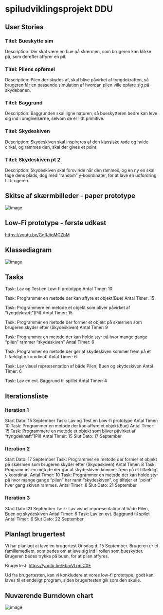 # spiludviklingsprojekt DDU

## User Stories
### Titel: Bueskytte sim
Description: Der skal være en bue på skærmen, som brugeren kan klikke på, som derefter affyrer en pil.

### Titel: Pilens opførsel
Description: Pilen der skydes af, skal blive påvirket af tyngdekraften, så brugeren får en passende simulation af hvordan pilen ville opføre sig på skydebanen.

### Titel: Baggrund
Description: Baggrunden skal ligne naturen, så bueskytteren bedre kan leve sig ind i omgivelserne, selvom de er lidt primitive.

### Titel: Skydeskiven
Description: Skydeskiven skal inspireres af den klassiske røde og hvide cirkel, og rammes den, skal der gives et point.

### Titel: Skydeskiven pt 2.
Description: Skydeskiven skal forsvinde når den rammes, og en ny en skal tage dens plads, dog med “random” y-koordinater, for at lave en udfordring til brugeren.

## Skitse af skærmbilleder - paper prototype
![image](https://user-images.githubusercontent.com/69625280/133249555-5f8e92b0-f012-41df-96ae-a195de6cea6f.png)

## Low-Fi prototype - første udkast
https://youtu.be/GgRJtoMCZbM

## Klassediagram
![image](https://user-images.githubusercontent.com/69625280/133248480-3714b044-73ff-40d3-a34b-701d551571bc.png)

## Tasks
Task: Lav og Test en Low-fi prototype
Antal Timer: 10

Task: Programmer en metode der kan affyre et objekt(Bue)
Antal Timer: 15

Task: Programmere en metode et objekt som bliver påvirket af “tyngdekræft”(Pil)
Antal Timer: 15

Task: Programmer en metode der former et objekt på skærmen som brugeren skyder efter (Skydeskiven)
Antal Timer: 9

Task: Programmer en metode der kan holde styr på hvor mange gange “pilen” rammer “skydeskiven”
Antal Timer: 6

Task: Programmer en metode der gør at skydeskiven kommer frem på et tilfældigt y koordinat.
Antal Timer: 6

Task: Lav visuel repræsentation af både Pilen, Buen og skydeskiven
Antal Timer: 6

Task: Lav en evt. Baggrund til spillet
Antal Timer: 4

## Iterationsliste

### Iteration 1

Start Dato: 15 September
Task: Lav og Test en Low-fi prototype
Antal Timer: 10
Task: Programmer en metode der kan affyre et objekt(Bue)
Antal Timer: 15
Task: Programmere en metode et objekt som bliver påvirket af “tyngdekræft”(Pil)
Antal Timer: 15
Slut Dato: 17 September

### Iteration 2

Start Dato: 17 September
Task: Programmer en metode der former et objekt på skærmen som brugeren skyder efter (Skydeskiven)
Antal Timer: 8
Task: Programmer en metode der gør at skydeskiven kommer frem på et tilfældigt y koordinat.
Antal Timer: 10
Task: Programmer en metode der kan holde styr på hvor mange gange “pilen” har ramt “skydeskiven”, og tilføjer et “point” hver gang skiven rammes.
Antal Timer: 8
Slut Dato: 21 September

### Iteration 3

Start Dato: 21 September
Task: Lav visuel repræsentation af både Pilen, Buen og skydeskiven
Antal Timer: 6
Task: Lav en evt. Baggrund til spilet
Antal Timer: 6
Slut Dato: 22 September

## Planlagt brugertest
Vi har planlagt at lave en brugertest Onsdag d. 15 September. Brugeren er et familiemedlem, som bedes om at leve sig ind i rollen som bueskytter.
Brugeren bedes trykke på buen, for at pilen affyres. 

Brugertest:
https://youtu.be/EbmVLpnlCXE

Ud fra brugertesten, kan vi konkludere at vores low-fi prototype, godt kan laves til et endeligt program, siden brugertesten gik som den skulle. 

## Nuværende Burndown chart
![image](https://user-images.githubusercontent.com/69625280/133249054-c8dbb9aa-a980-40b8-9b84-fe47eefe070b.png)

